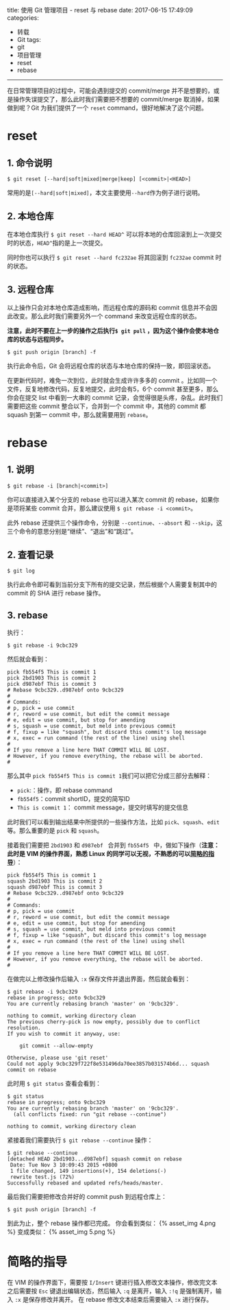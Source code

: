 title: 使用 Git 管理项目 - reset 与 rebase
date: 2017-06-15 17:49:09
categories:
  - 转载
  - Git
tags:
 - git
 - 项目管理
 - reset
 - rebase
---
在日常管理项目的过程中，可能会遇到提交的 commit/merge 并不是想要的，或是操作失误提交了，那么此时我们需要把不想要的 commit/merge 取消掉，如果做到呢？Git 为我们提供了一个 `reset` command，很好地解决了这个问题。

# reset
## 1. 命令说明
```
$ git reset [--hard|soft|mixed|merge|keep] [<commit>|<HEAD>]
```
常用的是`[--hard|soft|mixed]`，本文主要使用`--hard`作为例子进行说明。

## 2. 本地仓库
在本地仓库执行 `$ git reset --hard HEAD^` 可以将本地的仓库回滚到上一次提交时的状态，`HEAD^`指的是上一次提交。

同时你也可以执行 `$ git reset --hard fc232ae` 将其回滚到 `fc232ae` commit 时的状态。

## 3. 远程仓库
以上操作只会对本地仓库造成影响，而远程仓库的源码和 commit 信息并不会因此改变。那么此时我们需要另外一个 command 来改变远程仓库的状态。

**注意，此时不要在上一步的操作之后执行`$ git pull` ，因为这个操作会使本地仓库的状态与远程同步。**
```
$ git push origin [branch] -f
```
执行此命令后，Git 会将远程仓库的状态与本地仓库的保持一致，即回滚状态。

<!-- more -->

在更新代码时，难免一次到位，此时就会生成许许多多的 commit 。比如同一个文件，反复地修改代码，反复地提交，此时会有5，6个 commit 甚至更多，那么你会在提交 list 中看到一大串的 commit 记录，会觉得很是头疼，杂乱。此时我们需要把这些 commit 整合以下，合并到一个 commit 中，其他的 commit 都 squash 到第一 commit 中，那么就需要用到 `rebase`。
# rebase
## 1. 说明
```
$ git rebase -i [branch|<commit>]
```

你可以直接进入某个分支的 rebase 也可以进入某次 commit 的 rebase，如果你是项将某些 commit 合并，那么建议使用 `$ git rebase -i <commit>`。

此外 rebase 还提供三个操作命令，分别是 `--continue`、`--absort` 和 `--skip`，这三个命令的意思分别是“继续”、“退出”和“跳过”。
## 2. 查看记录
```
$ git log
```
执行此命令即可看到当前分支下所有的提交记录，然后根据个人需要复制其中的 commit 的 SHA 进行 rebase 操作。
## 3. rebase
执行：
```
$ git rebase -i 9cbc329
```
然后就会看到：
```
pick fb554f5 This is commit 1
pick 2bd1903 This is commit 2
pick d987ebf This is commit 3
# Rebase 9cbc329..d987ebf onto 9cbc329
#
# Commands:
# p, pick = use commit
# r, reword = use commit, but edit the commit message
# e, edit = use commit, but stop for amending
# s, squash = use commit, but meld into previous commit
# f, fixup = like "squash", but discard this commit's log message
# x, exec = run command (the rest of the line) using shell
#
# If you remove a line here THAT COMMIT WILL BE LOST.
# However, if you remove everything, the rebase will be aborted.
#
```
那么其中 `pick fb554f5 This is commit 1`我们可以把它分成三部分去解释：
- `pick`:：操作，即 rebase command
- `fb554f5`：commit shortID，提交的简写ID
- `This is commit 1`： commit message，提交时填写的提交信息

此时我们可以看到输出结果中所提供的一些操作方法，比如 `pick`、`squash`、`edit` 等。那么重要的是 `pick` 和 `squash`。

接着我们需要把 `2bd1903` 和 `d987ebf ` 合并到 `fb554f5 ` 中，做如下操作（**注意：此时是 VIM 的操作界面，熟悉 Linux 的同学可以无视，不熟悉的可以[简略的指导](#简略的指导)**）：
```
pick fb554f5 This is commit 1
squash 2bd1903 This is commit 2
squash d987ebf This is commit 3
# Rebase 9cbc329..d987ebf onto 9cbc329
#
# Commands:
# p, pick = use commit
# r, reword = use commit, but edit the commit message
# e, edit = use commit, but stop for amending
# s, squash = use commit, but meld into previous commit
# f, fixup = like "squash", but discard this commit's log message
# x, exec = run command (the rest of the line) using shell
#
# If you remove a line here THAT COMMIT WILL BE LOST.
# However, if you remove everything, the rebase will be aborted.
#
```
在做完以上修改操作后输入 `:x` 保存文件并退出界面，然后就会看到：
```
$ git rebase -i 9cbc329
rebase in progress; onto 9cbc329
You are currently rebasing branch 'master' on '9cbc329'.

nothing to commit, working directory clean
The previous cherry-pick is now empty, possibly due to conflict resolution.
If you wish to commit it anyway, use:

    git commit --allow-empty

Otherwise, please use 'git reset'
Could not apply 9cbc329f722f8e531496da70ee3857b031574b6d... squash commit on rebase
```
此时用 `$ git status`  查看会看到：
```
$ git status
rebase in progress; onto 9cbc329
You are currently rebasing branch 'master' on '9cbc329'.
  (all conflicts fixed: run "git rebase --continue")

nothing to commit, working directory clean
```
紧接着我们需要执行 `$ git rebase --continue` 操作：
```
$ git rebase --continue
[detached HEAD 2bd1903...d987ebf] squash commit on rebase
 Date: Tue Nov 3 10:09:43 2015 +0800
 1 file changed, 149 insertions(+), 154 deletions(-)
 rewrite test.js (72%)
Successfully rebased and updated refs/heads/master.
```
最后我们需要把修改合并好的 commit push 到远程仓库上：
```
$ git push origin [branch] -f
```
到此为止，整个 rebase 操作都已完成。
你会看到类似：
{% asset_img 4.png %}
变成类似：
{% asset_img 5.png %}

# 简略的指导
在 VIM 的操作界面下，需要按 `I/Insert` 键进行插入修改文本操作，修改完文本之后需要按 `Esc` 键退出编辑状态，然后输入 `:q` 是离开，输入 `:!q` 是强制离开，输入 `:x` 是保存修改并离开。
在 rebase 修改文本结束后需要输入 `:x` 进行保存。
